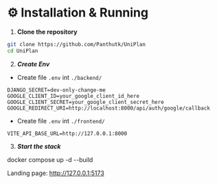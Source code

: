 # ⚙️ Installation & Running

1. **Clone the repository**  

```bash
git clone https://github.com/Panthutk/UniPlan
cd UniPlan
```

2. ***Create Env***

- Create file `.env` int `./backend/`

```env
DJANGO_SECRET=dev-only-change-me
GOOGLE_CLIENT_ID=your_google_client_id_here
GOOGLE_CLIENT_SECRET=your_google_client_secret_here
GOOGLE_REDIRECT_URI=http://localhost:8000/api/auth/google/callback
```

- Create file `.env` int `./frontend/`

``` env
VITE_API_BASE_URL=http://127.0.0.1:8000
```
3. ***Start the stack***

docker compose up -d --build

Landing page: <http://127.0.0.1:5173>
